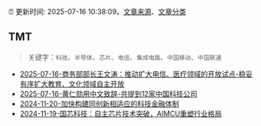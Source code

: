 :alarm_clock: 更新时间: 2025-07-16 10:38:09。[文章来源](/README.md)、[文章分类](/TAGS.md)

## TMT


> 关键字：`科技`、`半导体`、`芯片`、`电信`、`集成电路`、`中国移动`、`中国联通`



- [2025-07-16-商务部部长王文涛：推动扩大电信、医疗领域的开放试点-稳妥有序扩大教育、文化领域自主开放](https://www.cls.cn/detail/2086826) 
- [2025-07-16-黄仁勋用中文致辞-共提到12家中国科技公司](https://www.cls.cn/detail/2086947) 
- [2024-11-20-加快构建同创新相适应的科技金融体制](https://xueqiu.com/9193403816/313561745) 
- [2024-11-19-国芯科技：自主芯片技术突破，AIMCU重塑行业格局](https://xueqiu.com/8151841495/313402043) 
